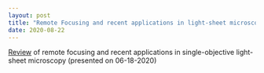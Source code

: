 ```yaml
---
layout: post
title: "Remote Focusing and recent applications in light-sheet microscopy"
date: 2020-08-22
---
```


<a href="https://raghavchhetri.github.io/pdf/remote-refocus.pdf#view=FitH">Review</a> of remote focusing and recent applications in single-objective light-sheet microscopy (presented on 06-18-2020)
